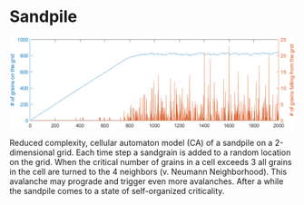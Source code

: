 # Sandpile

![Sandpile simulation](sandpile.png)

Reduced complexity, cellular automaton model (CA) of a sandpile on a 2-dimensional grid. Each time step a sandgrain is added to a random location on the grid. When the critical number of grains in a cell exceeds 3 all grains in the cell are turned to the 4 neighbors (v. Neumann Neighborhood). This avalanche may prograde and trigger even more avalanches. After a while the sandpile comes to a state of self-organized criticality.
